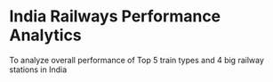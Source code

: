 # **India Railways Performance Analytics**

To analyze overall performance of Top 5 train types and 4 big railway stations in India



